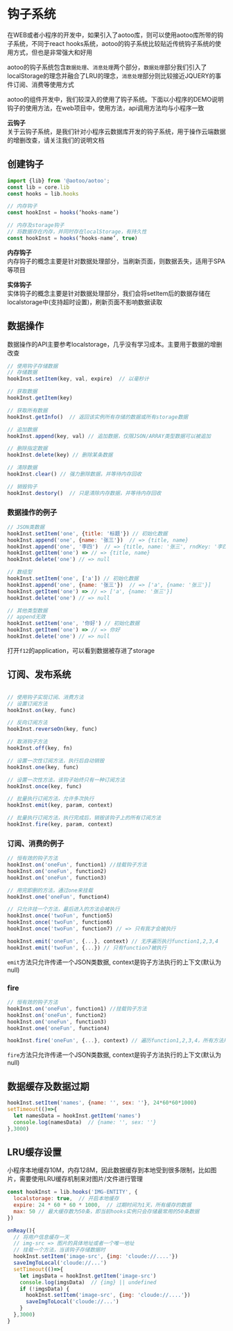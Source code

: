 # 钩子系统  

在WEB或者小程序的开发中，如果引入了aotoo库，则可以使用aotoo库所带的钩子系统，不同于react hooks系统，aotoo的钩子系统比较贴近传统钩子系统的使用方式，但也是非常强大和好用

aotoo的钩子系统包含`数据处理`、`消息处理`两个部分，`数据处理`部分我们引入了localStorage的理念并融合了LRU的理念，`消息处理`部分则比较接近JQUERY的事件订阅、消费等使用方式

aotoo的组件开发中，我们较深入的使用了钩子系统。下面以小程序的DEMO说明钩子的使用方法，在web项目中，使用方法，api调用方法均与小程序一致

**云钩子**  
关于云钩子系统，是我们针对小程序云数据库开发的钩子系统，用于操作云端数据的增删改查，请关注我们的说明文档

## 创建钩子

```js
import {lib} from '@aotoo/aotoo';
const lib = core.lib  
const hooks = lib.hooks  

// 内存钩子
const hookInst = hooks(‘hooks-name’)

// 内存及storage钩子
// 将数据存在内存，并同时存在localStorage，有持久性
const hookInst = hooks(‘hooks-name’, true)
```

**内存钩子**  
内存钩子的概念主要是针对数据处理部分，当刷新页面，则数据丢失，适用于SPA等项目

**实体钩子**  
实体钩子的概念主要是针对数据处理部分，我们会将setItem后的数据存储在localstorage中(支持超时设置)，刷新页面不影响数据读取

## 数据操作

数据操作的API主要参考localstorage，几乎没有学习成本。主要用于数据的增删改查

```js
// 使用钩子存储数据
// 存储数据
hookInst.setItem(key, val, expire)  // 以毫秒计

// 获取数据
hookInst.getItem(key)

// 获取所有数据
hookInst.getInfo()  // 返回该实例所有存储的数据或所有storage数据

// 追加数据
hookInst.append(key, val) // 追加数据，仅限JSON/ARRAY类型数据可以被追加

// 删除指定数据
hookInst.delete(key) // 删除某条数据

// 清除数据
hookInst.clear() // 强力删除数据，并等待内存回收

// 销毁钩子
hookInst.destory()  // 只是清除内存数据，并等待内存回收

```

### 数据操作的例子  

```js
// JSON类数据
hookInst.setItem('one', {title: '标题'}) // 初始化数据
hookInst.append('one', {name: '张三'})  // => {title, name}
hookInst.append('one', '李四')  // => {title, name: '张三', rndKey: '李四'}
hookInst.getItem('one') => // => {title, name}
hookInst.delete('one') // => null

// 数组型
hookInst.setItem('one', ['a']) // 初始化数据
hookInst.append('one', {name: '张三'})  // => ['a', {name: '张三'}]
hookInst.getItem('one') => // => ['a', {name: '张三'}]
hookInst.delete('one') // => null

// 其他类型数据
// append无效
hookInst.setItem('one', '你好') // 初始化数据
hookInst.getItem('one') => // => 你好
hookInst.delete('one') // => null
```

打开`f12`的application，可以看到数据被存进了storage

## 订阅、发布系统

```js

// 使用钩子实现订阅、消费方法
// 设置订阅方法
hookInst.on(key, func)

// 反向订阅方法
hookInst.reverseOn(key, func)

// 取消钩子方法
hookInst.off(key, fn)

// 设置一次性订阅方法，执行后自动销毁
hookInst.one(key, func)

// 设置一次性方法，该钩子始终只有一种订阅方法
hookInst.once(key, func)

// 批量执行订阅方法，允许多次执行
hookInst.emit(key, param, context)

// 批量执行订阅方法，执行完成后，销毁该钩子上的所有订阅方法
hookInst.fire(key, param, context)
```

### 订阅、消费的例子

```js
// 恒有效的钩子方法
hookInst.on('oneFun', function1) //挂载钩子方法
hookInst.on('oneFun', function2)
hookInst.on('oneFun', function3)

// 用完即删的方法，通过one来挂载
hookInst.one('oneFun', function4)

// 只允许挂一个方法，最后进入的方法会被执行
hookInst.once('twoFun', function5)
hookInst.once('twoFun', function6)
hookInst.once('twoFun', function7) // => 只有我才会被执行

hookInst.emit('oneFun', {...}, context) // 无序遍历执行function1,2,3,4
hookInst.emit('twoFun', {...}) // 只有function7被执行
```

`emit`方法只允许传递一个JSON类数据, context是钩子方法执行的上下文(默认为null)

### fire

```js
// 恒有效的钩子方法
hookInst.on('oneFun', function1) //挂载钩子方法
hookInst.on('oneFun', function2)
hookInst.on('oneFun', function3)
hookInst.one('oneFun', function4)

hookInst.fire('oneFun', {...}, context) // 遍历function1,2,3,4，所有方法用完即删
```

`fire`方法只允许传递一个JSON类数据, context是钩子方法执行的上下文(默认为null)

## 数据缓存及数据过期  

```js
hookInst.setItem('names', {name: '', sex: ''}, 24*60*60*1000)
setTimeout(()=>{
  let namesData = hookInst.getItem('names')
  console.log(namesData)  // {name: '', sex: ''}
},3000)
```

## LRU缓存设置  

小程序本地缓存10M，内存128M，因此数据缓存到本地受到很多限制，比如图片，需要使用LRU缓存机制来对图片/文件进行管理  

```js
const hookInst = lib.hooks('IMG-ENTITY', {
  localstorage: true,  // 开启本地缓存
  expire: 24 * 60 * 60 * 1000,  // 过期时间为1天，所有缓存的数据
  max: 50 // 最大缓存数为50条，即当前hooks实例只会存储最常用的50条数据
})

onReay(){
  // 将用户信息缓存一天
  // img-src => 图片的具体地址或者一个唯一地址
  // 挂载一个方法，当该钩子存储数据时
  hookInst.setItem('image-src', {img: 'cloude://....'})
  saveImgToLocal('cloude://...')
  setTimeout(()=>{
    let imgsData = hookInst.getItem('image-src')
    console.log(imgsData)  // {img} || undefined
    if (!imgsData) {
      hookInst.setItem('image-src', {img: 'cloude://....'})
      saveImgToLocal('cloude://...')
    }
  },3000)
}
```
